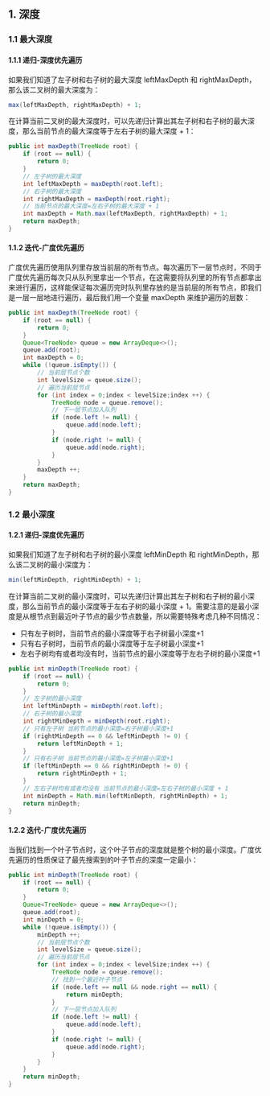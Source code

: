 
## 1. 深度

### 1.1 最大深度

#### 1.1.1 递归-深度优先遍历

如果我们知道了左子树和右子树的最大深度 leftMaxDepth 和 rightMaxDepth，那么该二叉树的最大深度为：
```java
max(leftMaxDepth, rightMaxDepth) + 1;
```
在计算当前二叉树的最大深度时，可以先递归计算出其左子树和右子树的最大深度，那么当前节点的最大深度等于左右子树的最大深度 + 1：
```java
public int maxDepth(TreeNode root) {
    if (root == null) {
        return 0;
    }
    // 左子树的最大深度
    int leftMaxDepth = maxDepth(root.left);
    // 右子树的最大深度
    int rightMaxDepth = maxDepth(root.right);
    // 当前节点的最大深度=左右子树的最大深度 + 1
    int maxDepth = Math.max(leftMaxDepth, rightMaxDepth) + 1;
    return maxDepth;
}
```

#### 1.1.2 迭代-广度优先遍历

广度优先遍历使用队列里存放当前层的所有节点。每次遍历下一层节点时，不同于广度优先遍历每次只从队列里拿出一个节点，在这需要将队列里的所有节点都拿出来进行遍历，这样能保证每次遍历完时队列里存放的是当前层的所有节点，即我们是一层一层地进行遍历，最后我们用一个变量 maxDepth 来维护遍历的层数：
```java
public int maxDepth(TreeNode root) {
    if (root == null) {
        return 0;
    }
    Queue<TreeNode> queue = new ArrayDeque<>();
    queue.add(root);
    int maxDepth = 0;
    while (!queue.isEmpty()) {
        // 当前层节点个数
        int levelSize = queue.size();
        // 遍历当前层节点
        for (int index = 0;index < levelSize;index ++) {
            TreeNode node = queue.remove();
            // 下一层节点加入队列
            if (node.left != null) {
                queue.add(node.left);
            }
            if (node.right != null) {
                queue.add(node.right);
            }
        }
        maxDepth ++;
    }
    return maxDepth;
}
```

### 1.2 最小深度

#### 1.2.1 递归-深度优先遍历

如果我们知道了左子树和右子树的最小深度 leftMinDepth 和 rightMinDepth，那么该二叉树的最小深度为：
```java
min(leftMinDepth, rightMinDepth) + 1;
```
在计算当前二叉树的最小深度时，可以先递归计算出其左子树和右子树的最小深度，那么当前节点的最小深度等于左右子树的最小深度 + 1。需要注意的是最小深度是从根节点到最近叶子节点的最少节点数量，所以需要特殊考虑几种不同情况：
- 只有左子树时，当前节点的最小深度等于右子树最小深度+1
- 只有右子树时，当前节点的最小深度等于左子树最小深度+1
- 左右子树均有或者均没有时，当前节点的最小深度等于左右子树的最小深度+1
```java
public int minDepth(TreeNode root) {
    if (root == null) {
        return 0;
    }
    // 左子树的最小深度
    int leftMinDepth = minDepth(root.left);
    // 右子树的最小深度
    int rightMinDepth = minDepth(root.right);
    // 只有左子树 当前节点的最小深度=右子树最小深度+1
    if (rightMinDepth == 0 && leftMinDepth != 0) {
        return leftMinDepth + 1;
    }
    // 只有右子树 当前节点的最小深度=左子树最小深度+1
    if (leftMinDepth == 0 && rightMinDepth != 0) {
        return rightMinDepth + 1;
    }
    // 左右子树均有或者均没有 当前节点的最小深度=左右子树的最小深度 + 1
    int minDepth = Math.min(leftMinDepth, rightMinDepth) + 1;
    return minDepth;
}
```
#### 1.2.2 迭代-广度优先遍历

当我们找到一个叶子节点时，这个叶子节点的深度就是整个树的最小深度。广度优先遍历的性质保证了最先搜索到的叶子节点的深度一定最小：
```java
public int minDepth(TreeNode root) {
    if (root == null) {
        return 0;
    }
    Queue<TreeNode> queue = new ArrayDeque<>();
    queue.add(root);
    int minDepth = 0;
    while (!queue.isEmpty()) {
        minDepth ++;
        // 当前层节点个数
        int levelSize = queue.size();
        // 遍历当前层节点
        for (int index = 0;index < levelSize;index ++) {
            TreeNode node = queue.remove();
            // 找到一个最近叶子节点
            if (node.left == null && node.right == null) {
                return minDepth;
            }
            // 下一层节点加入队列
            if (node.left != null) {
                queue.add(node.left);
            }
            if (node.right != null) {
                queue.add(node.right);
            }
        }
    }
    return minDepth;
}
```
